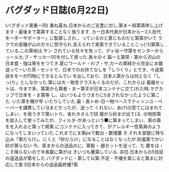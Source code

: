 # バグダッド日誌(6月22日)

(バグダッド第重ー同)
重ね夏ね.日本からのご支豊に対し.第まー局第第申し上げます・最後まで第第することなく張ります.
カー日本代表が日本から一2人目代を一手一サポーター」に製第しされ.、っているのと第じものだと第第がいて
ラクでの島種が山の方々に受守られ.支えられて実第できていることこっ(づ(第第している.この第地は.サン
されている社々を気って、デヶ谷ー守第をセンターからっールカ,プ・サっカー00を付して資った.表々のイ
蹊ーえ第常・第から沢山の日本食・強は等ををつてき.夏にワールド・わプ・サ,カーの第経から完全にま疆
送って一いた茶・セットで、日本でのお持てなしを「しつくり」とでき、々違第談をを一が円物にできるとんでい
を出しており、日本人第からは何となく「しっ(り」としなかった.第には大・物言クラスもくるのだが、これからは
蓄器セットは、今まで多、第第から第者・まー第手が日本コンテナに交て(れた時.マグカップで日本を・ま第等
し、はいつもよりづまりに0まされなかったように第こた.
いた第を機が早
いたりしていた.最・長トめ-日一物ペースでティッンユ・ペーバーを講費していヨまどだったが、送って
くれない、あげ(の受てにはまれてしまい、を局うきで第いトり、省れタオルで拭
複がら砂まが出て(る.
の物除第を談入して使ってみたが、フィルタ-があっという■に第まってしまい、第の第をを入れると第って掲第
にコンテナに入ってきて、がアレルギー性第員のようになってしまいっていた.これまでにま第pxで数台・数慢釐
き.それを部屋に特ち込み「第だらけ」、にくと「砂だらけ」になることはなくなったが.砂嵐第でかい砂が第らない
今、家まからの送品のに、第毅・.器セットを送って、た.要をは・こそ降らないので半長載に第がは
きいつも疉第している.
非日.日本からの5住目の遥送品が第をした.バグダッドに・第して以第.不足・不優を第じると第まに対応して直
0日本からの送品最終優?第

